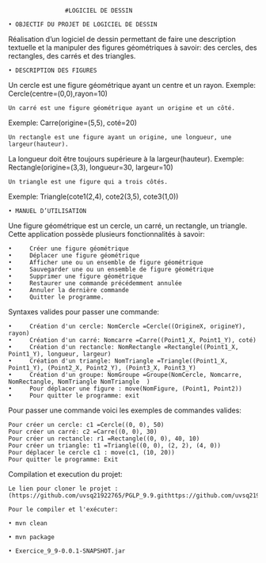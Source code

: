					#LOGICIEL DE DESSIN

    • OBJECTIF DU PROJET DE LOGICIEL DE DESSIN

Réalisation d’un logiciel de dessin permettant de faire une description textuelle et la manipuler des figures géométriques à savoir: des cercles, des rectangles, des carrés et des triangles.

    • DESCRIPTION DES FIGURES

Un cercle est une figure géométrique ayant un centre et un rayon. 
Exemple: Cercle(centre=(0,0),rayon=10)

    Un carré est une figure géométrique ayant un origine et un côté.
Exemple: Carre(origine=(5,5), coté=20)

    Un rectangle est une figure ayant un origine, une longueur, une largeur(hauteur).
 La longueur doit être toujours supérieure à la largeur(hauteur).
Exemple: Rectangle(origine=(3,3), longueur=30, largeur=10)

    Un triangle est une figure qui a trois côtés. 
Exemple: Triangle(cote1(2,4), cote2(3,5), cote3(1,0))

    • MANUEL D’UTILISATION

Une figure géométrique est un cercle, un carré, un rectangle, un triangle. 
Cette application possède plusieurs fonctionnalités à savoir:

    •     Créer une figure géométrique
    •     Déplacer une figure géométrique
    •     Afficher une ou un ensemble de figure géométrique
    •     Sauvegarder une ou un ensemble de figure géométrique
    •     Supprimer une figure géométrique
    •     Restaurer une commande précédemment annulée
    •     Annuler la dernière commande
    •     Quitter le programme.

Syntaxes valides pour passer une commande:

    •     Création d'un cercle: NomCercle =Cercle((OrigineX, origineY), rayon)
    •     Création d'un carré: Nomcarre =Carre((Point1_X, Point1_Y), coté)
    •     Création d'un rectancle: NomRectangle =Rectangle((Point1_X, Point1_Y), longueur, largeur)
    •     Création d'un triangle: NomTriangle =Triangle((Point1_X, Point1_Y), (Point2_X, Point2_Y), (Point3_X, Point3_Y)
    •     Création d'un groupe: NomGroupe =Groupe(NomCercle, Nomcarre, NomRectangle, NomTriangle NomTriangle  )
    •     Pour déplacer une figure : move(NomFigure, (Point1, Point2))
    •     Pour quitter le programme: exit

Pour passer une commande voici les exemples de commandes valides:

    Pour créer un cercle: c1 =Cercle((0, 0), 50)
    Pour créer un carré: c2 =Carre((0, 0), 30)
    Pour créer un rectancle: r1 =Rectangle((0, 0), 40, 10)
    Pour créer un triangle: t1 =Triangle((0, 0), (2, 2), (4, 0))
    Pour déplacer le cercle c1 : move(c1, (10, 20))
    Pour quitter le programme: Exit

Compilation et execution du projet:

    Le lien pour cloner le projet : (https://github.com/uvsq21922765/PGLP_9.9.githttps://github.com/uvsq21922765/PGLP_9.9.git)

    Pour le compiler et l'exécuter:

    • mvn clean

    • mvn package

    • Exercice_9_9-0.0.1-SNAPSHOT.jar
